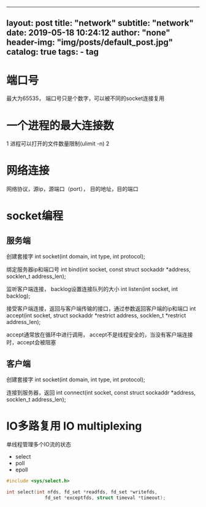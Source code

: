 
---
layout:     post
title:      "network"
subtitle:   "network"
date:       2019-05-18 10:24:12
author:     "none"
header-img: "img/posts/default_post.jpg"
catalog: true
tags:
    - tag
---


# 端口号
最大为65535， 端口号只是个数字，可以被不同的socket连接复用

# 一个进程的最大连接数
1 进程可以打开的文件数量限制(ulimit -n)
2 

# 网络连接
网络协议，源ip，源端口（port）， 目的地址，目的端口

# socket编程

## 服务端
创建套接字
int socket(int domain, int type, int protocol);

绑定服务器ip和端口号
int bind(int socket, const struct sockaddr *address,
       socklen_t address_len);

监听客户端连接， backlog设置连接队列的大小
int listen(int socket, int backlog);

接受客户端连接，返回与客户端传输的接口，通过参数返回客户端的ip和端口
int accept(int socket, struct sockaddr *restrict address,
       socklen_t *restrict address_len);

accept通常放在循环中进行调用， accept不是线程安全的，当没有客户端连接时，accept会被阻塞





## 客户端
创建套接字
int socket(int domain, int type, int protocol);

连接到服务器，返回
int connect(int socket, const struct sockaddr *address,
       socklen_t address_len);

# IO多路复用 IO multiplexing
单线程管理多个IO流的状态
- select
- poll
- epoll

```c
#include <sys/select.h>

int select(int nfds, fd_set *readfds, fd_set *writefds,
              fd_set *exceptfds, struct timeval *timeout);
```